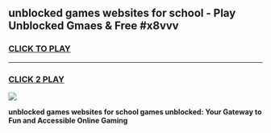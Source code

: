 
## unblocked games websites for school - Play Unblocked Gmaes & Free #x8vvv
<h3>
<a href="https://news.freeplayer.one?title=unblocked_games_websites_for_school&ref=24F">CLICK TO PLAY</a></h3>
<hr>

<h3>
<a href="https://news.freeplayer.one?title=unblocked_games_websites_for_school&ref=24F">CLICK 2 PLAY</a>
  
</h3>

<a href="https://news.freeplayer.one?title=unblocked_games_websites_for_school&ref=24F/"><img src="https://clearcache.store/games.png"></a>


**unblocked games websites for school games unblocked: Your Gateway to Fun and Accessible Online Gaming**
